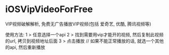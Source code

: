 # iOSVipVideoForFree
VIP视频破解解析, 免费无广告播放VIP视频(包括 爱奇艺, 优酷, 腾讯视频等)

使用方法:
1 > 任意选择一个api
2 > 找到需要用vip才能开的视频, 然后复制此视频的url, 拷贝到视频地址后面
3 > 点击播放
//  如果不能正常播放的话, 就选一个其他的api, 然后重新播放

